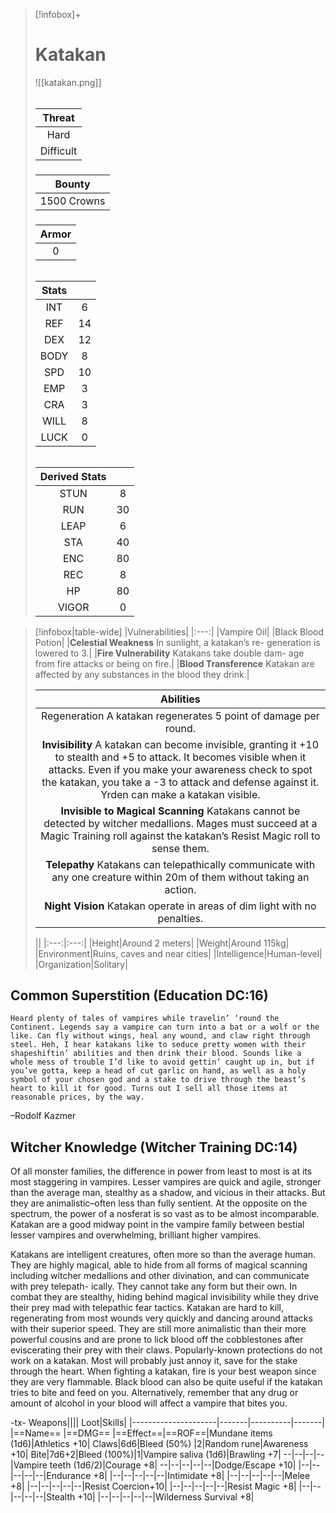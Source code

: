 >[!infobox]+
># Katakan
>![[katakan.png]]
>###### 
>|Threat|
>|:---:|
>|Hard|
>|Difficult|
>##### 
>|Bounty|
>|:---:|
>|1500 Crowns|
>#####
>|Armor|
>|:---:|
>|0|
>###### 
>|Stats||
>|:---:|:---:|
>|INT|6|
>|REF|14|
>|DEX|12|
>|BODY|8|
>|SPD|10|
>|EMP|3|
>|CRA|3|
>|WILL|8|
>|LUCK|0|
>######
>|Derived Stats||
>|:---:|:---:|
>|STUN|8|
>|RUN|30|
>|LEAP|6|
>|STA|40|
>|ENC|80|
>|REC|8|
>|HP|80|
>|VIGOR|0|

>[!infobox|table-wide]
>|Vulnerabilities|
>|:---:|
>|Vampire Oil|
>|Black Blood Potion|
>|**Celestial Weakness** In sunlight, a katakan’s re- generation is lowered to 3.|
>|**Fire Vulnerability** Katakans take double dam- age from fire attacks or being on fire.|
>|**Blood Transference** Katakan are affected by any substances in the blood they drink.|
>
>|Abilities|
>|:---:|
>|Regeneration A katakan regenerates 5 point of damage per round.|
>|**Invisibility** A katakan can become invisible, granting it +10 to stealth and +5 to attack. It becomes visible when it attacks. Even if you make your awareness check to spot the katakan, you take a -3 to attack and defense against it. Yrden can make a katakan visible.|
>|**Invisible to Magical Scanning** Katakans cannot be detected by witcher medallions. Mages must succeed at a Magic Training roll against the katakan’s Resist Magic roll to sense them.|
>|**Telepathy** Katakans can telepathically communicate with any one creature within 20m of them without taking an action.|
>|**Night Vision** Katakan operate in areas of dim light with no penalties.|
>
>||
>|:---:|:---:|
>|Height|Around 2 meters|
>|Weight|Around 115kg|
>|Environment|Ruins, caves and near cities|
>|Intelligence|Human-level|
>|Organization|Solitary|

## Common Superstition (Education DC:16)
```ad-quote
Heard plenty of tales of vampires while travelin’ ‘round the Continent. Legends say a vampire can turn into a bat or a wolf or the like. Can fly without wings, heal any wound, and claw right through steel. Heh, I hear katakans like to seduce pretty women with their shapeshiftin’ abilities and then drink their blood. Sounds like a whole mess of trouble I’d like to avoid gettin’ caught up in, but if you’ve gotta, keep a head of cut garlic on hand, as well as a holy symbol of your chosen god and a stake to drive through the beast’s heart to kill it for good. Turns out I sell all those items at reasonable prices, by the way.
```
–Rodolf Kazmer

## Witcher Knowledge (Witcher Training DC:14)
Of all monster families, the difference in power from least to most is at its most staggering in vampires. Lesser vampires are quick and agile, stronger than the average man, stealthy as a shadow, and vicious in their attacks. But they are animalistic–often less than fully sentient. At the opposite on the spectrum, the power of a nosferat is so vast as to be almost incomparable. Katakan are a good midway point in the vampire family between bestial lesser vampires and overwhelming, brilliant higher vampires.

Katakans are intelligent creatures, often more so than the average human. They are highly magical, able to hide from all forms of magical scanning including witcher medallions and other divination, and can communicate with prey telepath- ically. They cannot take any form but their own. In combat they are stealthy, hiding behind magical invisibility while they drive their prey mad with telepathic fear tactics. Katakan are hard to kill, regenerating from most wounds very quickly and dancing around attacks with their superior speed. They are still more animalistic than their more powerful cousins and are prone to lick blood off the cobblestones after eviscerating their prey with their claws. Popularly-known protections do not work on a katakan. Most will probably just annoy it, save for the stake through the heart. When fighting a katakan, fire is your best weapon since they are very flammable. Black blood can also be quite useful if the katakan tries to bite and feed on you. Alternatively, remember that any drug or amount of alcohol in your blood will affect a vampire that bites you.

-tx-
Weapons||||                  Loot|Skills|
|---------------------|-------|----------|-------|
|==Name==                      |==DMG==    |==Effect==|==ROF==|Mundane items (1d6)|Athletics +10|
Claws|6d6|Bleed (50%)    |2|Random rune|Awareness +10|
Bite|7d6+2|Bleed (100%)|1|Vampire saliva (1d6)|Brawling +7|
--|--|--|--|Vampire teeth (1d6/2)|Courage +8|
--|--|--|--|--|Dodge/Escape +10|
|--|--|--|--|--|Endurance +8|
|--|--|--|--|--|Intimidate +8|
|--|--|--|--|--|Melee +8|
|--|--|--|--|--|Resist Coercion+10|
|--|--|--|--|--|Resist Magic +8|
|--|--|--|--|--|Stealth +10|
|--|--|--|--|--|Wilderness Survival +8|